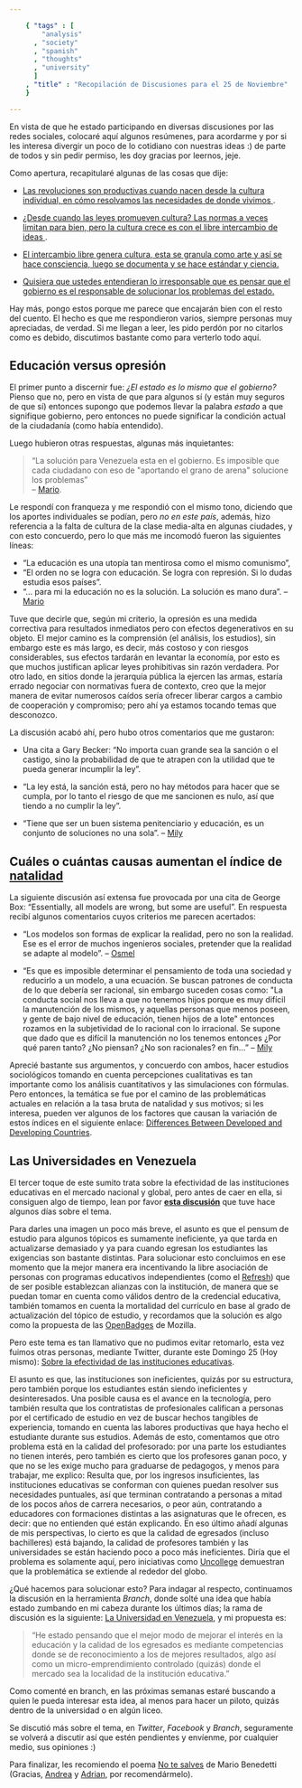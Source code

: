 ```yaml
--- 

    { "tags" : [
        "analysis"
      , "society"
      , "spanish"
      , "thoughts"
      , "university"
      ]
    , "title" : "Recopilación de Discusiones para el 25 de Noviembre"
    }

--- 
```


[Brito]: https://www.facebook.com/osmelbrito
[Elzughayar]: https://www.facebook.com/mily.elzughayar
[Aubourg]: https://www.facebook.com/mj.martin.186

En vista de que he estado participando en diversas discusiones
por las redes sociales, colocaré aquí algunos resúmenes, para acordarme
y por si les interesa divergir un poco de lo cotidiano con nuestras ideas :)
de parte de todos y sin pedir permiso, les doy gracias por leernos, jeje.

Como apertura, recapitularé algunas de las cosas que dije:

-   [Las revoluciones son productivas cuando nacen desde la cultura individual,
    en cómo resolvamos las necesidades de donde vivimos
    ](https://mobile.twitter.com/sadasant/status/271999481057275904).

-   [¿Desde cuando las leyes promueven cultura?
    Las normas a veces limitan para bien,
    pero la cultura crece es con el libre intercambio de ideas
    ](https://mobile.twitter.com/sadasant/status/272000615373230081).

-   [El intercambio libre genera cultura,
    esta se granula como arte y así se hace consciencia,
    luego se documenta y se hace estándar y ciencia.
    ](https://mobile.twitter.com/sadasant/status/272001271861481474)

-   [Quisiera que ustedes entendieran lo irresponsable que es pensar
    que el gobierno es el responsable de solucionar los problemas del estado.
    ](https://mobile.twitter.com/sadasant/status/272002009345966080)

Hay más, pongo estos porque me parece que encajarán bien con el resto del cuento.
El hecho es que me respondieron varios, siempre personas muy apreciadas, de verdad.
Si me llegan a leer, les pido perdón por no citarlos como es debido, discutimos bastante
como para verterlo todo aquí.

## Educación versus opresión

El primer punto a discernir fue: _¿El estado es lo mismo que el gobierno?_
Pienso que no, pero en vista de que para algunos sí (y están muy seguros de que sí)
entonces supongo que podemos llevar la palabra _estado_ a que signifique gobierno,
pero entonces no puede significar la condición actual de la ciudadanía (como había entendido).

Luego hubieron otras respuestas, algunas más inquietantes:

> “La solución para Venezuela esta en el gobierno.
Es imposible que cada ciudadano con eso de "aportando el grano de arena"
solucione los problemas”  
&ndash; [Mario][Aubourg].

Le respondí con franqueza y me respondió con el mismo tono, diciendo que los aportes
individuales se podían, pero _no en este país_, además, hizo referencia a la falta
de cultura de la clase media-alta en algunas ciudades, y con esto concuerdo,
pero lo que más me incomodó fueron las siguientes líneas:

-   “La educación es una utopía tan mentirosa como el mismo comunismo”,
-   “El orden no se logra con educación. Se logra con represión. Si lo dudas estudia esos países”.
-   “... para mi la educación no es la solución. La solución es mano dura”.
    &ndash; [Mario][Aubourg]

Tuve que decirle que,
según mi criterio, la opresión es una medida correctiva para resultados inmediatos
pero con efectos degenerativos en su objeto. El mejor camino es la comprensión
(el análisis, los estudios), sin embargo este es más largo, es decir, más costoso
y con riesgos considerables, sus efectos tardarán en levantar la economía, por esto es que
muchos justifican aplicar leyes prohibitivas sin razón verdadera. Por otro lado, en sitios donde
la jerarquía pública la ejercen las armas, estaría errado negociar con normativas fuera de contexto,
creo que la mejor manera de evitar numerosos caídos sería ofrecer liberar cargos
a cambio de cooperación y compromiso; pero ahí ya estamos tocando temas que desconozco.

La discusión acabó ahí, pero hubo otros comentarios que me gustaron:

-   Una cita a Gary Becker: “No importa cuan grande sea la sanción o el castigo,
    sino la probabilidad de que te atrapen con la utilidad que te pueda generar incumplir la ley”.

-   “La ley está, la sanción está, pero no hay métodos para hacer
    que se cumpla, por lo tanto el riesgo de que me sancionen es nulo,
    así que tiendo a no cumplir la ley”.

-   “Tiene que ser un buen sistema penitenciario y educación,
    es un conjunto de soluciones no una sola”.
    &ndash; [Mily][Elzughayar]

## Cuáles o cuántas causas aumentan el índice de [natalidad](http://youtu.be/5iWrLDfikmQ?t=5m5s)

La siguiente discusión así extensa fue provocada por una cita de George Box:
“Essentially, all models are wrong, but some are useful”.
En respuesta recibí algunos comentarios cuyos criterios me parecen acertados:

-   “Los modelos son formas de explicar la realidad, pero no son la realidad.
    Ese es el error de muchos ingenieros sociales, pretender que la realidad se adapte al modelo”.
    &ndash; [Osmel][Brito]

-   “Es que es imposible determinar el pensamiento de toda una sociedad y reducirlo a un modelo,
    a una ecuación. Se buscan patrones de conducta de lo que debería ser racional, sin embargo
    suceden cosas como: "La conducta social nos lleva a que no tenemos hijos porque es muy difícil
    la manutención de los mismos, y aquellas personas que menos poseen, y gente de bajo nivel de educación,
    tienen hijos de a lote" entonces rozamos en la subjetividad de lo racional con lo irracional.
    Se supone que dado que es difícil la manutención no los tenemos entonces ¿Por qué paren tanto?
    ¿No piensan? ¿No son racionales? en fin...”
    &ndash; [Mily][Elzughayar]

Aprecié bastante sus argumentos, y concuerdo con ambos, hacer estudios sociológicos tomando
en cuenta percepciones cualitativas es tan importante como los análisis cuantitativos
y las simulaciones con fórmulas. Pero entonces, la temática se fue por el camino de las
problemáticas actuales en relación a la tasa bruta de natalidad y sus motivos;
si les interesa, pueden ver algunos de los factores que causan la variación
de estos índices en el siguiente enlace: [Differences Between Developed and Developing Countries](http://www.scalloway.org.uk/popu6.htm).

## Las Universidades en Venezuela

El tercer toque de este sumito trata sobre
la efectividad de las instituciones educativas en el mercado nacional
y global, pero antes de caer en ella, si consiguen algo de tiempo, lean por favor
**[esta discusión](https://fc00.deviantart.net/fs70/f/2012/314/c/a/dialogo_sobre_la_educacion_contemporanea_by_sadasant-d5kli6v.png)**
que tuve hace algunos días sobre el tema.

Para darles una imagen un poco más breve, el asunto es que
el pensum de estudio para algunos tópicos es sumamente ineficiente,
ya que tarda en actualizarse demasiado y ya para cuando egresan los estudiantes
las exigencias son bastante distintas. Para solucionar esto concluimos en ese momento
que la mejor manera era incentivando la libre asociación de personas con programas
educativos independientes (como el [Refresh](http://refreshvalencia.org/))
que de ser posible establezcan alianzas con la institución,
de manera que se puedan tomar en cuenta como válidos dentro de la credencial educativa,
también tomamos en cuenta la mortalidad del currículo en base al grado de
actualización del tópico de estudio, y recordamos que la solución es algo como
la propuesta de las [OpenBadges](http://openbadges.org/en-US/) de Mozilla.

Pero este tema es tan llamativo que no pudimos evitar retomarlo,
esta vez fuimos otras personas, mediante Twitter, durante este Domingo 25 (Hoy mismo):
[Sobre la efectividad de las instituciones educativas](http://storify.com/sadasant/sobre-la-efectividad-de-las-instituciones-educativ).

El asunto es que, las instituciones son ineficientes,
quizás por su estructura, pero también porque los estudiantes están siendo
ineficientes y desinteresados. Una posible causa es el avance en la tecnología,
pero también resulta que los contratistas de profesionales califican a personas
por el certificado de estudio en vez de buscar hechos tangibles de experiencia,
tomando en cuenta las labores productivas que haya hecho el estudiante
durante sus estudios. Además de esto, comentamos que otro problema está
en la calidad del profesorado: por una parte los estudiantes no tienen
interés, pero también es cierto que los profesores ganan poco,
y que no se les exige mucho para graduarse de pedagogos,
y menos para trabajar, me explico: Resulta que, por los ingresos insuficientes,
las instituciones educativas se conforman con quienes puedan resolver
sus necesidades puntuales, así que terminan contratando a
personas a mitad de los pocos años de carrera necesarios,
o peor aún, contratando a educadores con formaciones distintas
a las asignaturas que le ofrecen, es decir: que no entienden qué están explicando.
En eso último añadí algunas de mis perspectivas, lo cierto es que
la calidad de egresados (incluso bachilleres) está bajando, la calidad de profesores también
y las universidades se están haciendo poco a poco más ineficientes.
Diría que el problema es solamente aquí, pero iniciativas como [Uncollege](http://www.uncollege.org/)
demuestran que la problemática se extiende al rededor del globo.

¿Qué hacemos para solucionar esto? Para indagar al respecto,
continuamos la discusión en la herramienta _Branch_, donde solté
una idea que había estado zumbando en mi cabeza durante los últimos días;
la rama de discusión es la siguiente: [La Universidad en Venezuela](http://branch.com/b/la-universidad-en-venezuela),
y mi propuesta es:

>   “He estado pensando que el mejor modo de mejorar el interés en la educación
    y la calidad de los egresados es mediante competencias donde se de reconocimiento
    a los de mejores resultados, algo así como un micro-emprendimiento controlado (quizás)
    donde el mercado sea la localidad de la institución educativa.”

Como comenté en branch, en las próximas semanas estaré buscando a quien le pueda interesar
esta idea, al menos para hacer un piloto, quizás dentro de la universidad o en algún liceo.

Se discutió más sobre el tema, en _Twitter_, _Facebook_ y _Branch_,
seguramente se volverá a discutir así que estén pendientes y envíenme,
por cualquier medio, sus opiniones :)

Para finalizar, les recomiendo el poema [No te salves](http://www.literaberinto.com/vueltamundo/notesalvesbenedetti.htm)
de Mario Benedetti (Gracias, [Andrea](https://twitter.com/pachipalacio) y [Adrian](https://twitter.com/pomontty),
por recomendármelo).
